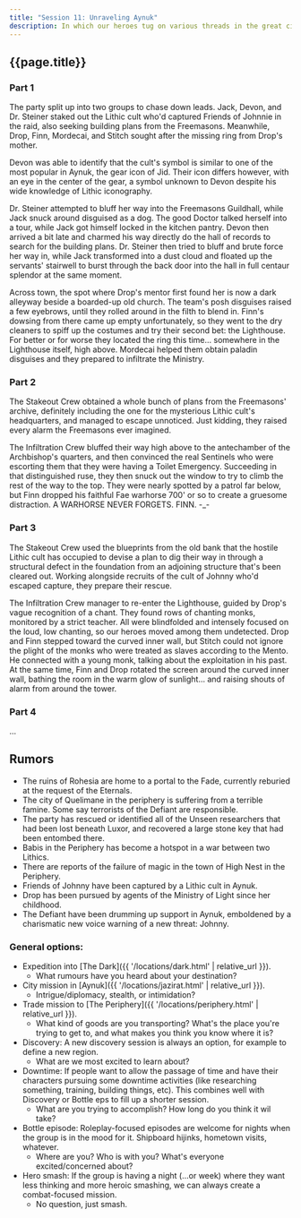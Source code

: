 ```yaml
---
title: "Session 11: Unraveling Aynuk"
description: In which our heroes tug on various threads in the great city of Aynuk.
---
```


## {{page.title}}

### Part 1

The party split up into two groups to chase down leads. Jack, Devon, and Dr. Steiner staked out the Lithic cult who'd captured Friends of Johnnie in the raid, also seeking building plans from the Freemasons. Meanwhile, Drop, Finn, Mordecai, and Stitch sought after the missing ring from Drop's mother.

Devon was able to identify that the cult's symbol is similar to one of the most popular in Aynuk, the gear icon of Jid. Their icon differs however, with an eye in the center of the gear, a symbol unknown to Devon despite his wide knowledge of Lithic iconography.

Dr. Steiner attempted to bluff her way into the Freemasons Guildhall, while Jack snuck around disguised as a dog. The good Doctor talked herself into a tour, while Jack got himself locked in the kitchen pantry. Devon then arrived a bit late and charmed his way directly do the hall of records to search for the building plans. Dr. Steiner then tried to bluff and brute force her way in, while Jack transformed into a dust cloud and floated up the servants' stairwell to burst through the back door into the hall in full centaur splendor at the same moment.

Across town, the spot where Drop's mentor first found her is now a dark alleyway beside a boarded-up old church. The team's posh disguises raised a few eyebrows, until they rolled around in the filth to blend in. Finn's dowsing from there came up empty unfortunately, so they went to the dry cleaners to spiff up the costumes and try their second bet: the Lighthouse. For better or for worse they located the ring this time... somewhere in the Lighthouse itself, high above. Mordecai helped them obtain paladin disguises and they prepared to infiltrate the Ministry.

### Part 2

The Stakeout Crew obtained a whole bunch of plans from the Freemasons' archive, definitely including the one for the mysterious Lithic cult's headquarters, and managed to escape unnoticed. Just kidding, they raised every alarm the Freemasons ever imagined.

The Infiltration Crew bluffed their way high above to the antechamber of the Archbishop's quarters, and then convinced the real Sentinels who were escorting them that they were having a Toilet Emergency. Succeeding in that distinguished ruse, they then snuck out the window to try to climb the rest of the way to the top. They were nearly spotted by a patrol far below, but Finn dropped his faithful Fae warhorse 700' or so to create a gruesome distraction. A WARHORSE NEVER FORGETS. FINN. -_-

### Part 3

The Stakeout Crew used the blueprints from the old bank that the hostile Lithic cult has occupied to devise a plan to dig their way in through a structural defect in the foundation from an adjoining structure that's been cleared out. Working alongside recruits of the cult of Johnny who'd escaped capture, they prepare their rescue.

The Infiltration Crew manager to re-enter the Lighthouse, guided by Drop's vague recognition of a chant. They found rows of chanting monks, monitored by a strict teacher. All were blindfolded and intensely focused on the loud, low chanting, so our heroes moved among them undetected. Drop and Finn stepped toward the curved inner wall, but Stitch could not ignore the plight of the monks who were treated as slaves according to the Mento. He connected with a young monk, talking about the exploitation in his past. At the same time, Finn and Drop rotated the screen around the curved inner wall, bathing the room in the warm glow of sunlight... and raising shouts of alarm from around the tower.

### Part 4

...

## Rumors
* The ruins of Rohesia are home to a portal to the Fade, currently reburied at the request of the Eternals.
* The city of Quelimane in the periphery is suffering from a terrible famine. Some say terrorists of the Defiant are responsible.
* The party has rescued or identified all of the Unseen researchers that had been lost beneath Luxor, and recovered a large stone key that had been entombed there.
* Babis in the Periphery has become a hotspot in a war between two Lithics.
* There are reports of the failure of magic in the town of High Nest in the Periphery.
* Friends of Johnny have been captured by a Lithic cult in Aynuk.
* Drop has been pursued by agents of the Ministry of Light since her childhood.
* The Defiant have been drumming up support in Aynuk, emboldened by a charismatic new voice warning of a new threat: Johnny.

### General options:
* Expedition into [The Dark]({{ '/locations/dark.html' | relative_url }}).
  * What rumours have you heard about your destination?
* City mission in [Aynuk]({{ '/locations/jazirat.html' | relative_url }}).
  * Intrigue/diplomacy, stealth, or intimidation?
* Trade mission to [The Periphery]({{ '/locations/periphery.html' | relative_url }}).
  * What kind of goods are you transporting? What's the place you're trying to get to, and what makes you think you know where it is?
* Discovery: A new discovery session is always an option, for example to define a new region.
  * What are we most excited to learn about?
* Downtime: If people want to allow the passage of time and have their characters pursuing some downtime activities (like researching something, training, building things, etc). This combines well with Discovery or Bottle eps to fill up a shorter session.
  * What are you trying to accomplish? How long do you think it wil take?
* Bottle episode: Roleplay-focused episodes are welcome for nights when the group is in the mood for it. Shipboard hijinks, hometown visits, whatever.
  * Where are you? Who is with you? What's everyone excited/concerned about?
* Hero smash: If the group is having a night (...or week) where they want less thinking and more heroic smashing, we can always create a combat-focused mission.
  * No question, just smash.

